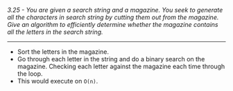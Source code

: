 *3.25 - You are given a search string and a magazine. You seek to generate all the characters in search string by cutting them out from the magazine. Give an algorithm to efficiently determine whether the magazine contains all the letters in the search string.*
***
- Sort the letters in the magazine.
- Go through each letter in the string and do a binary search on the magazine. Checking each letter against the magazine each time through the loop.
- This would execute on `O(n)`.
